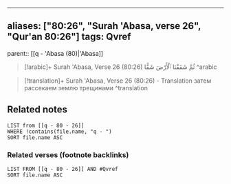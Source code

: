 
---
aliases: ["80:26", "Surah 'Abasa, verse 26", "Qur'an 80:26"]
tags: Qvref
---

parent:: [[q - 'Abasa (80)|'Abasa]]

> [!arabic]+ Surah 'Abasa, Verse 26 (80:26)
> <span class="quran-arabic">ثُمَّ شَقَقْنَا ٱلْأَرْضَ شَقًّا</span>
^arabic

> [!translation]+ Surah 'Abasa, Verse 26 (80:26) - Translation
> затем рассекаем землю трещинами
^translation



## Related notes
```dataview
LIST from [[q - 80 - 26]]
WHERE !contains(file.name, "q - ")
SORT file.name ASC
```

### Related verses (footnote backlinks)
```dataview
LIST FROM [[q - 80 - 26]] AND #Qvref
SORT file.name ASC
```

